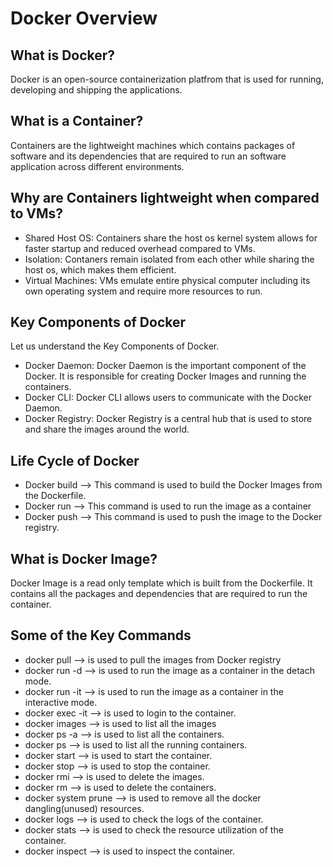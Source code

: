 # Docker Overview

## What is Docker?

Docker is an open-source containerization platfrom that is used for running, developing and shipping the applications.

## What is a Container?

Containers are the lightweight machines which contains packages of software and its dependencies that are required to run an software application across different environments.

## Why are Containers lightweight when compared to VMs?

- Shared Host OS: Containers share the host os kernel system allows for faster startup and reduced overhead compared to VMs.
- Isolation: Contaners remain isolated from each other while sharing the host os, which makes them efficient. 
- Virtual Machines: VMs emulate entire physical computer including its own operating system and require more resources to run.

## Key Components of Docker

Let us understand the Key Components of Docker.

- Docker Daemon: Docker Daemon is the important component of the Docker. It is responsible for creating Docker Images and running the containers.
- Docker CLI: Docker CLI allows users to communicate with the Docker Daemon.
- Docker Registry: Docker Registry is a central hub that is used to store and share the images around the world.

## Life Cycle of Docker

- Docker build --> This command is used to build the Docker Images from the Dockerfile.
- Docker run --> This command is used to run the image as a container
- Docker push --> This command is used to push the image to the Docker registry.

## What is Docker Image?

Docker Image is a read only template which is built from the Dockerfile. It contains all the packages and dependencies that are required to run the container.

## Some of the Key Commands

- docker pull --> is used to pull the images from Docker registry
- docker run -d --> is used to run the image as a container in the detach mode.
- docker run -it --> is used to run the image as a container in the interactive mode.
- docker exec -it --> is used to login to the container.
- docker images --> is used to list all the images
- docker ps -a --> is used to list all the containers.
- docker ps --> is used to list all the running containers.
- docker start --> is used to start the container.
- docker stop --> is used to stop the container.
- docker rmi --> is used to delete the images.
- docker rm --> is used to delete the containers.
- docker system prune --> is used to remove all the docker dangling(unused) resources.
- docker logs --> is used to check the logs of the container.
- docker stats --> is used to check the resource utilization of the container.
- docker inspect --> is used to inspect the container.

